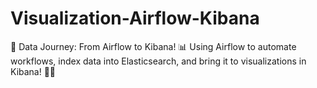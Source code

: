 # Visualization-Airflow-Kibana
🚀 Data Journey: From Airflow to Kibana! 📊  Using Airflow to automate workflows, index data into Elasticsearch, and bring it to visualizations in Kibana! 🎉✨
